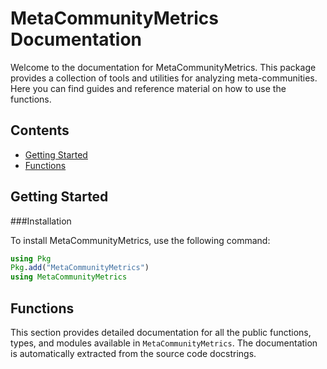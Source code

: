 # MetaCommunityMetrics Documentation

Welcome to the documentation for MetaCommunityMetrics. This package provides a collection of tools and utilities for analyzing meta-communities. Here you can find guides and reference material on how to use the functions.

## Contents
- [Getting Started](#getting-started)
- [Functions](#functions)

## Getting Started

###Installation

To install MetaCommunityMetrics, use the following command:

```julia
using Pkg
Pkg.add("MetaCommunityMetrics")
using MetaCommunityMetrics
```

## Functions
This section provides detailed documentation for all the public functions, types, and modules available in `MetaCommunityMetrics`. The documentation is automatically extracted from the source code docstrings.

